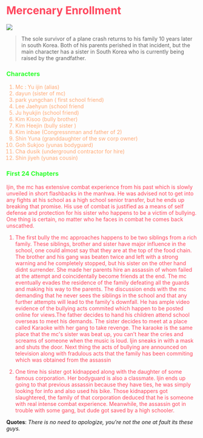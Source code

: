 # <span style='color:#ff465d;'>Mercenary Enrollment
</span>

![](https://manhwaz.com/app/manga/uploads/covers/40246bbd2530cb3df9e2a775c2efa9d4.jpg)

> The sole survivor of a plane crash returns to his family 10 years later in south Korea. Both of his parents perished in that incident, but the main character has a sister in South Korea who is currently being raised by the grandfather. 


### <span style='color:#2eff2e;'>Characters</span>
<span style='color:#ffa874;'>

1. Mc : Yu ijin (alias)
2. dayun (sister of mc)
3. park yungchan ( first school friend)
4. Lee Jaehyun (school friend
5.  Ju hyukjin (school friend)
6. Kim Kisoo (bully brother)
7. Kim Heejin (bully sister )
8.  Kim inbae (Congressnman and father of 2)
9. Shin Yuna (granddaughter of the sw corp owner)
10. Goh Sukjoo (yunas bodyguard)
11. Cha dusik (underground contractor for hire)
12. Shin jiyeh (yunas cousin)
</span>


### <span style='color:#2eff2e;'>First 24 Chapters</span>

<span style='color:#ff465d;'>
Ijin, the mc has extensive combat experience from his past which is slowly unveiled in short flashbacks in the manhwa. He was advised not to get into any fights at his school as a high school senior transfer, but he ends up breaking that promise. His use of combat is justified as a means of self defense and protection for his sister who happens to be a victim of bullying. One thing is certain, no matter who he faces in combat he comes back unscathed.

1. The first bully the mc approaches happens to be two siblings from a rich family. These siblings, brother and sister have major influence in the school, one could almost say that they are at the top of the food chain.
The brother and his gang was beaten twice and left with a strong warning and he completely stopped, but his sister on the other hand didnt surrender. She made her parents hire an assassin of whom failed at the attempt and coincidentally become friends at the end. The mc eventually evades the residence of the family defeating all the guards and making his way to the parents. The discussion ends with the mc demanding that he never sees the siblings in the school and that any further attempts will lead to the  family's downfall. He has ample video evidence of the bullying acts commited which happen to be posted online for views.The father decides to hand his children attend school overseas to meet his demands. The sister decides to meet at a place called Karaoke with her gang to take revenge. The karaoke is the same place that the mc's sister was beat up, you can't hear the cries and screams of someone when the music is loud. Ijin sneaks in with a mask and shuts the door. Next thing the acts of bullying are announced on television along with  fradulous acts that the family has been commiting which was obtained from the assassin


2. One time his sister got kidnapped along with the daughter of some famous corporation. Her bodyguard is also a classmate. Ijin ends up going to that previous assassin because they have ties, he was simply looking for info and also used his bike. Those kidnappers got slaughtered, the family of that corporation deduced that he is someone with real intense combat experience. Meanwhile, the assassin got in trouble with some gang, but dude got saved by a high schooler. 
</span>

**Quotes**: _There is no need to apologize, you're not the one at fault its these guys._

<!-- Prince Kaizen Namwali -->
